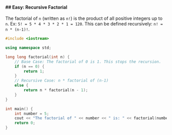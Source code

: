 #### \#\# Easy: Recursive Factorial

The factorial of `n` (written as `n!`) is the product of all positive integers up to `n`.
Ex: `5! = 5 * 4 * 3 * 2 * 1 = 120`.
This can be defined recursively: `n! = n * (n-1)!`.

```cpp
#include <iostream>

using namespace std;

long long factorial(int n) {
    // Base Case: The factorial of 0 is 1. This stops the recursion.
    if (n == 0) {
        return 1;
    }
    // Recursive Case: n * factorial of (n-1)
    else {
        return n * factorial(n - 1);
    }
}

int main() {
    int number = 5;
    cout << "The factorial of " << number << " is: " << factorial(number) << endl;
    return 0;
}
